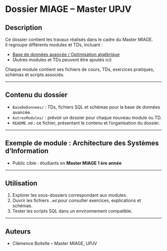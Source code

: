 ﻿# Dossier MIAGE – Master UPJV

## Description

Ce dossier contient les travaux réalisés dans le cadre du Master MIAGE.  
Il regroupe différents modules et TDs, incluant :

- [Base de données avancée / Optimisation algébrique](./Base_Donnees_Avancees/Optimisation/TD_Optimisation.md)
- (Autres modules et TDs peuvent être ajoutés ici)

Chaque module contient ses fichiers de cours, TDs, exercices pratiques, schémas et scripts associés.

---

## Contenu du dossier

- `BaseDeDonnees/` : TDs, fichiers SQL et schémas pour la base de données avancée.
- `AutresModules/` : prévoir un dossier pour chaque nouveau module ou TD.
- `README.md` : ce fichier, présentant le contenu et l’organisation du dossier.

---

## Exemple de module : Architecture des Systèmes d’Information

- Public cible : étudiants en **Master MIAGE 1 ère année**

---

## Utilisation

1. Explorer les sous-dossiers correspondant aux modules.
2. Ouvrir les fichiers `.md` pour consulter exercices, explications et schémas.
3. Tester les scripts SQL dans un environnement compatible.

---

## Auteurs

- Clémence Boitelle – Master MIAGE, UPJV

